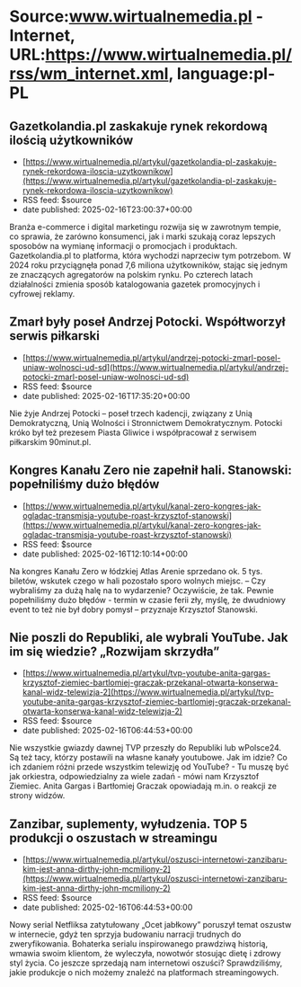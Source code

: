 # Source:www.wirtualnemedia.pl - Internet, URL:https://www.wirtualnemedia.pl/rss/wm_internet.xml, language:pl-PL

## Gazetkolandia.pl zaskakuje rynek rekordową ilością użytkowników
 - [https://www.wirtualnemedia.pl/artykul/gazetkolandia-pl-zaskakuje-rynek-rekordowa-iloscia-uzytkownikow](https://www.wirtualnemedia.pl/artykul/gazetkolandia-pl-zaskakuje-rynek-rekordowa-iloscia-uzytkownikow)
 - RSS feed: $source
 - date published: 2025-02-16T23:00:37+00:00

Branża e-commerce i digital marketingu rozwija się w zawrotnym tempie, co sprawia, że zarówno konsumenci, jak i marki szukają coraz lepszych sposobów na wymianę informacji o promocjach i produktach. Gazetkolandia.pl to platforma, która wychodzi naprzeciw tym potrzebom. W 2024 roku przyciągnęła ponad 7,6 miliona użytkowników, stając się jednym ze znaczących agregatorów na polskim rynku. Po czterech latach działalności zmienia sposób katalogowania gazetek promocyjnych i cyfrowej reklamy.

## Zmarł były poseł Andrzej Potocki. Współtworzył serwis piłkarski
 - [https://www.wirtualnemedia.pl/artykul/andrzej-potocki-zmarl-posel-uniaw-wolnosci-ud-sd](https://www.wirtualnemedia.pl/artykul/andrzej-potocki-zmarl-posel-uniaw-wolnosci-ud-sd)
 - RSS feed: $source
 - date published: 2025-02-16T17:35:20+00:00

Nie żyje Andrzej Potocki – poseł trzech kadencji, związany z Unią Demokratyczną, Unią Wolności i Stronnictwem Demokratycznym. Potocki króko był też prezesem Piasta Gliwice i współpracował z serwisem piłkarskim 90minut.pl.

## Kongres Kanału Zero nie zapełnił hali. Stanowski: popełniliśmy dużo błędów
 - [https://www.wirtualnemedia.pl/artykul/kanal-zero-kongres-jak-ogladac-transmisja-youtube-roast-krzysztof-stanowski](https://www.wirtualnemedia.pl/artykul/kanal-zero-kongres-jak-ogladac-transmisja-youtube-roast-krzysztof-stanowski)
 - RSS feed: $source
 - date published: 2025-02-16T12:10:14+00:00

Na kongres Kanału Zero w łódzkiej Atlas Arenie sprzedano ok. 5 tys. biletów, wskutek czego w hali pozostało sporo wolnych miejsc. – Czy wybraliśmy za dużą halę na to wydarzenie? Oczywiście, że tak. Pewnie popełniliśmy dużo błędów - termin w czasie ferii zły, myślę, że dwudniowy event to też nie był dobry pomysł – przyznaje Krzysztof Stanowski.

## Nie poszli do Republiki, ale wybrali YouTube. Jak im się wiedzie? „Rozwijam skrzydła”
 - [https://www.wirtualnemedia.pl/artykul/tvp-youtube-anita-gargas-krzysztof-ziemiec-bartlomiej-graczak-przekanal-otwarta-konserwa-kanal-widz-telewizja-2](https://www.wirtualnemedia.pl/artykul/tvp-youtube-anita-gargas-krzysztof-ziemiec-bartlomiej-graczak-przekanal-otwarta-konserwa-kanal-widz-telewizja-2)
 - RSS feed: $source
 - date published: 2025-02-16T06:44:53+00:00

Nie wszystkie gwiazdy dawnej TVP przeszły do Republiki lub wPolsce24. Są też tacy, którzy postawili na własne kanały youtubowe. Jak im idzie? Co ich zdaniem różni przede wszystkim telewizję od YouTube? - Tu muszę być jak orkiestra, odpowiedzialny za wiele zadań - mówi nam Krzysztof Ziemiec. Anita Gargas i Bartłomiej Graczak opowiadają m.in. o reakcji ze strony widzów.

## Zanzibar, suplementy, wyłudzenia. TOP 5 produkcji o oszustach w streamingu
 - [https://www.wirtualnemedia.pl/artykul/oszusci-internetowi-zanzibaru-kim-jest-anna-dirthy-john-mcmiliony-2](https://www.wirtualnemedia.pl/artykul/oszusci-internetowi-zanzibaru-kim-jest-anna-dirthy-john-mcmiliony-2)
 - RSS feed: $source
 - date published: 2025-02-16T06:44:53+00:00

Nowy serial Netfliksa zatytułowany „Ocet jabłkowy” poruszył temat oszustw w internecie, gdyż ten sprzyja budowaniu narracji trudnych do zweryfikowania. Bohaterka serialu inspirowanego prawdziwą historią, wmawia swoim klientom, że wyleczyła, nowotwór stosując dietę i zdrowy styl życia. Co jeszcze sprzedają nam internetowi oszuści? Sprawdziliśmy, jakie produkcje o nich możemy znaleźć na platformach streamingowych.

